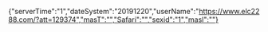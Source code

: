 {"serverTime":"1","dateSystem":"20191220","userName":"https://www.elc2288.com/?att=129374","masT":"","Safari":"","sexid":"1","masl":""}
